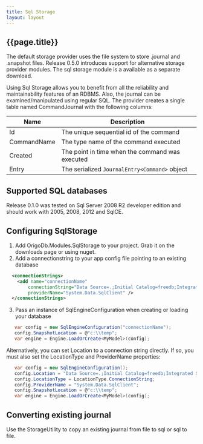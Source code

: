 ```yaml
---
title: Sql Storage
layout: layout
---
```

## {{page.title}}

The default storage provider uses the file system to store .journal and .snapshot files. Release 0.5.0 introduces support for alternative storage provider modules.
The sql storage module is a available as a separate download.

Using Sql Storage allows you to benefit from all the reliability and maintainability features of an RDBMS. Also, the journal can
be examined/manipulated using regular SQL. The provider creates a single table named CommandJournal with the following columns:

Name | Description
-----|------------
Id | The unique sequential id of the command
CommandName | The type name of the command executed
Created | The point in time when the command was executed
Entry | The serialized `JournalEntry<Command>` object

## Supported SQL databases
Release 0.1.0 was tested on Sql Server 2008 R2 developer edition and should work with 2005, 2008, 2012 and SqlCE.

## Configuring SqlStorage
1. Add OrigoDb.Modules.SqlStorage to your project. Grab it on the downloads page or using nuget.
2. Add a connectionstring to your app config file pointing to an existing database
```xml
  <connectionStrings>
    <add name="connectionName"
        connectionString="Data Source=.;Initial Catalog=freedb;Integrated Security=True"
        providerName="System.Data.SqlClient" />
  </connectionStrings>
```
3. Pass an instance of SqlEngineConfiguration when creating or loading your database

```csharp
   var config = new SqlEngineConfiguration("connectionName");
   config.SnapshotLocation = @"c:\\temp";
   var engine = Engine.LoadOrCreate<MyModel>(config);
```

Alternatively, you can set Location to a connection string directly. If so, you must also set the LocationType and ProviderName properties:

```csharp
   var config = new SqlEngineConfiguration();
   config.Location = "Data Source=.;Initial Catalog=freedb;Integrated Security=True";
   config.LocationType = LocationType.ConnectionString;
   config.ProviderName = "System.Data.SqlClient";
   config.SnapshotLocation = @"c:\\temp";
   var engine = Engine.LoadOrCreate<MyModel>(config);
```

## Converting existing journal
Use the StorageUtility to copy an existing journal from file to sql or sql to file.

